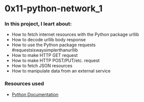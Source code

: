 # 0x11-python-network_1

### In this project, I leart about:
- How to fetch internet resources with the Python package urllib
- How to decode urllib body response
- How to use the Python package requests #requestsiswaysimplerthanurllib
- How to make HTTP GET request
- How to make HTTP POST/PUT/etc. request
- How to fetch JSON resources
- How to manipulate data from an external service

### Resources used
- [Python Documentation](https://docs.python.org/3/howto/urllib2.html)
